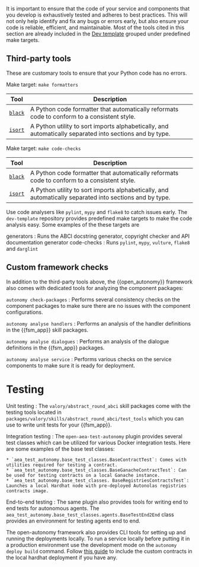 It is important to ensure that the code of your service and components that you develop is exhaustively tested and adheres to best practices. This will not only help identify and fix any bugs or errors early, but also ensure your code is reliable, efficient, and maintainable.
Most of the tools cited in this section are already included in the [Dev template](https://github.com/valory-xyz/dev-template) grouped under predefined make targets.

## Third-party tools

These are customary tools to ensure that your Python code has no errors.

Make target: `make formatters`

| Tool                                       | Description                                                                                             |
|--------------------------------------------|---------------------------------------------------------------------------------------------------------|
| [`black`](https://black.readthedocs.io/)   | A Python code formatter that automatically reformats code to conform to a consistent style.             |
| [`isort`](https://pycqa.github.io/isort/ ) | A Python utility to sort imports alphabetically, and automatically separated into sections and by type. |

Make target: `make code-checks`

| Tool                                       | Description                                                                                             |
|--------------------------------------------|---------------------------------------------------------------------------------------------------------|
| [`black`](https://black.readthedocs.io/)   | A Python code formatter that automatically reformats code to conform to a consistent style.             |
| [`isort`](https://pycqa.github.io/isort/ ) | A Python utility to sort imports alphabetically, and automatically separated into sections and by type. |

Use code analysers like `pylint`, `mypy` and `flake8` to catch issues early. The `dev-template` repository provides predefined make targets to make the code analysis easy. Some examples of the these targets are

generators : Runs the ABCI docstring generator, copyright checker and API documentation generator
code-checks : Runs `pylint`, `mypy`, `vulture`, `flake8` and `darglint`

## Custom framework checks

In addition to the third-party tools above, the {{open_autonomy}} framework also comes with dedicated tools for analyzing the component packages:

`autonomy check-packages`
: Performs several consistency checks on the component packages to make sure there are no issues with the component configurations.

`autonomy analyse handlers`
: Performs an analysis of the handler definitions in the {{fsm_app}} skill packages.

`autonomy analyse dialogues`
: Performs an analysis of the dialogue definitions in the {{fsm_app}} packages.

`autonomy analyse service`
: Performs various checks on the service components to make sure it is ready for deployment.

# Testing

Unit testing
: The `valory/abstract_round_abci` skill packages come with the testing tools located in `packages/valory/skills/abstract_round_abci/test_tools` which you can use to write unit tests for your {{fsm_app}}.

Integration testing
: The `open-aea-test-autonomy` plugin provides several test classes which can be utilized for various Docker integration tests. Here are some examples of the base test classes:

    * `aea_test_autonomy.base_test_classes.BaseContractTest`: Comes with utilities required for testing a contract.
    * `aea_test_autonomy.base_test_classes.BaseGanacheContractTest`: Can be used for testing contracts on a local Ganache instance.
    * `aea_test_autonomy.base_test_classes. BaseRegistriesContractsTest`: Launches a local Hardhat node with pre-deployed Autonolas registries contracts image.

End-to-end testing
: The same plugin also provides tools for writing end to end tests for autonomous agents. The `aea_test_autonomy.base_test_classes.agents.BaseTestEnd2End` class provides an environment for testing agents end to end.

The open-autonomy framework also provides CLI tools for setting up and running the deployments locally. To run a service locally before putting it in a production environment use the development mode on the `autonomy deploy build` command. Follow [this guide](https://github.com/valory-xyz/autonolas-registries/blob/main/docs/running_with_custom_contracts.md) to include the custom contracts in the local hardhat deployment if you have any.
